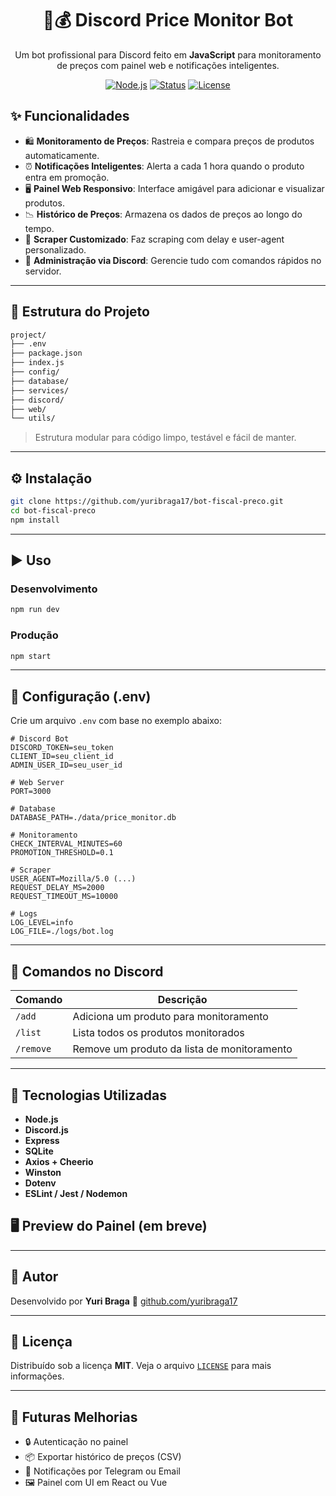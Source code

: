 <h1 align="center">🤖💰 Discord Price Monitor Bot</h1>
<p align="center">Um bot profissional para Discord feito em <strong>JavaScript</strong> para monitoramento de preços com painel web e notificações inteligentes.</p>

<p align="center">
  <a href="https://nodejs.org/"><img src="https://img.shields.io/badge/node-%3E=18.0.0-green" alt="Node.js"></a>
  <a href="#"><img src="https://img.shields.io/badge/status-em%20desenvolvimento-yellow" alt="Status"></a>
  <a href="./LICENSE"><img src="https://img.shields.io/badge/license-MIT-blue" alt="License"></a>
</p>


## ✨ Funcionalidades

- 🛍️ **Monitoramento de Preços**: Rastreia e compara preços de produtos automaticamente.
- ⏰ **Notificações Inteligentes**: Alerta a cada 1 hora quando o produto entra em promoção.
- 🖥️ **Painel Web Responsivo**: Interface amigável para adicionar e visualizar produtos.
- 📉 **Histórico de Preços**: Armazena os dados de preços ao longo do tempo.
- 🔎 **Scraper Customizado**: Faz scraping com delay e user-agent personalizado.
- 💬 **Administração via Discord**: Gerencie tudo com comandos rápidos no servidor.


--- 

## 📁 Estrutura do Projeto

```bash
project/
├── .env
├── package.json
├── index.js
├── config/
├── database/
├── services/
├── discord/
├── web/
└── utils/
````

> Estrutura modular para código limpo, testável e fácil de manter.

--- 

## ⚙️ Instalação

```bash
git clone https://github.com/yuribraga17/bot-fiscal-preco.git
cd bot-fiscal-preco
npm install
```

--- 

## ▶️ Uso

### Desenvolvimento

```bash
npm run dev
```

### Produção

```bash
npm start
```

--- 
## 📌 Configuração (.env)

Crie um arquivo `.env` com base no exemplo abaixo:

```env
# Discord Bot
DISCORD_TOKEN=seu_token
CLIENT_ID=seu_client_id
ADMIN_USER_ID=seu_user_id

# Web Server
PORT=3000

# Database
DATABASE_PATH=./data/price_monitor.db

# Monitoramento
CHECK_INTERVAL_MINUTES=60
PROMOTION_THRESHOLD=0.1

# Scraper
USER_AGENT=Mozilla/5.0 (...)
REQUEST_DELAY_MS=2000
REQUEST_TIMEOUT_MS=10000

# Logs
LOG_LEVEL=info
LOG_FILE=./logs/bot.log
```

--- 
## 📡 Comandos no Discord

| Comando   | Descrição                                   |
| --------- | ------------------------------------------- |
| `/add`    | Adiciona um produto para monitoramento      |
| `/list`   | Lista todos os produtos monitorados         |
| `/remove` | Remove um produto da lista de monitoramento |

--- 
## 🧪 Tecnologias Utilizadas

* **Node.js**
* **Discord.js**
* **Express**
* **SQLite**
* **Axios + Cheerio**
* **Winston**
* **Dotenv**
* **ESLint / Jest / Nodemon**

## 🖥️ Preview do Painel (em breve)

<!-- Serrá adicionado o preview -->

<!-- ![Painel Preview](./web/public/preview.png) -->

--- 

## 👤 Autor

Desenvolvido por **Yuri Braga**
🔗 [github.com/yuribraga17](https://github.com/yuribraga17)

---

## 📝 Licença

Distribuído sob a licença **MIT**. Veja o arquivo [`LICENSE`](./LICENSE) para mais informações.

--- 

## 🚧 Futuras Melhorias

* 🔒 Autenticação no painel
* 📦 Exportar histórico de preços (CSV)
* 📱 Notificações por Telegram ou Email
* 🖼️ Painel com UI em React ou Vue